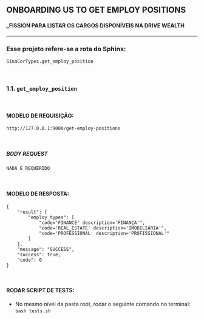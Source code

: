 ## ONBOARDING US TO GET EMPLOY POSITIONS
#### _FISSION PARA LISTAR OS CARGOS DISPONÍVEIS NA DRIVE WEALTH
___
### Esse projeto refere-se a rota do Sphinx:

```
SinaCorTypes.get_employ_position
```
&nbsp; 
### 1.1. `get_employ_position`
&nbsp; 
#### MODELO DE REQUISIÇÃO:

```http://127.0.0.1:9000/get-employ-positions```

&nbsp; 
##### BODY REQUEST
```
NADA É REQUERIDO
```
&nbsp;

#### MODELO DE RESPOSTA:

```
{
    "result": {
        "employ_types": [
            "code='FINANCE' description='FINANÇA'",
            "code='REAL_ESTATE' description='IMOBILIÁRIA'",
            "code='PROFESSIONAL' description='PROFISSIONAL'"
        ]
    },
    "message": "SUCCESS",
    "success": true,
    "code": 0
}

```
&nbsp;
#### RODAR SCRIPT DE TESTS:

- No mesmo nível da pasta root, rodar o seguinte comando no terminal: `bash tests.sh`

&nbsp;